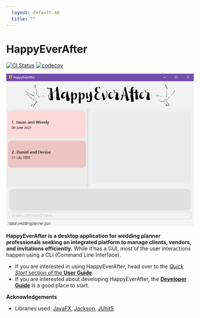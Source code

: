 ```yaml
---
  layout: default.md
  title: ""
---
```


# HappyEverAfter

[![CI Status](https://github.com/AY2425S2-CS2103T-W09-4/tp/workflows/Java%20CI/badge.svg)](https://github.com/AY2425S2-CS2103T-W09-4/tp/actions)
[![codecov](https://codecov.io/gh/AY2425S2-CS2103T-W09-4/tp/branch/master/graph/badge.svg)](https://codecov.io/gh/AY2425S2-CS2103T-W09-4/tp)

![Ui](images/Ui.png)

**HappyEverAfter is a desktop application for wedding planner professionals seeking an integrated platform to manage clients, vendors, and invitations efficiently.** While it has a GUI, most of the user interactions happen using a CLI (Command Line Interface).

* If you are interested in using HappyEverAfter, head over to the [_Quick Start_ section of the **User Guide**](UserGuide.html#quick-start).
* If you are interested about developing HappyEverAfter, the [**Developer Guide**](DeveloperGuide.html) is a good place to start.


**Acknowledgements**

* Libraries used: [JavaFX](https://openjfx.io/), [Jackson](https://github.com/FasterXML/jackson), [JUnit5](https://github.com/junit-team/junit5)
